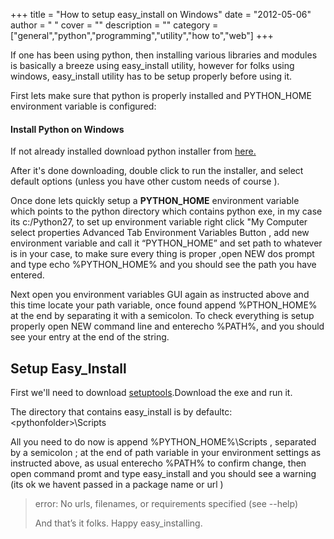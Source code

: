 
+++
title = "How to setup easy_install on Windows"
date = "2012-05-06"
author = " "
cover = ""
description = ""
category = ["general","python","programming","utility","how to","web"]
+++

 If one has been using python, then installing various libraries and modules is basically a breeze using easy\_install utility, however for folks using windows, easy\_install utility has to be setup properly before using it. 

  First lets make sure that python is properly installed and PYTHON\_HOME environment variable is configured: 

 #### Install Python on Windows

  If not already installed download python installer from [here.](http://python.org/download/) 

  After it's done downloading, double click to run the installer, and select default options (unless you have other custom needs of course ). 

  Once done lets quickly setup a **PYTHON\_HOME** environment variable which points to the python directory which contains python exe, in my case its c:/Python27, to set up environment variable right click "My Computer select properties Advanced Tab Environment Variables Button , add new environment variable and call it “PYTHON\_HOME” and set path to whatever is in your case, to make sure every thing is proper ,open NEW dos prompt and type echo %PYTHON\_HOME% and you should see the path you have entered. 

  Next open you environment variables GUI again as instructed above and this time locate your path variable, once found append %PTHON\_HOME% at the end by separating it with a semicolon. To check everything is setup properly open NEW command line and enterecho %PATH%, and you should see your entry at the end of the string. 

 Setup Easy\_Install
-------------------

  First we'll need to download [setuptools](http://pypi.python.org/pypi/setuptools).Download the exe and run it. 

  The directory that contains easy\_install is by defaultc:\<pythonfolder>\Scripts 

  All you need to do now is append %PYTHON\_HOME%\Scripts , separated by a semicolon ; at the end of path variable in your environment settings as instructed above, as usual enterecho %PATH% to confirm change, then open command promt and type easy\_install and you should see a warning (its ok we havent passed in a package name or url ) 

 
>   error: No urls, filenames, or requirements specified (see --help)   
>  
> 
>    And that’s it folks. Happy easy\_installing. 



